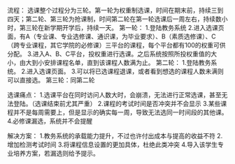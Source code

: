 流程：
选课整个过程分为三轮。第一轮为权重制选课，时间在期末前，持续三到四天；第二轮、第三轮为抢课制，时间第二轮在第一轮选课后一周左右，持续数小时，第三轮在新学期开学后，持续一天。
第一轮：
1.登陆教务系统
2.进入选课页面，有A（专业课、专业选修课、通识课，为毕业要求）、B（素质选修课）、C（跨专业课程，其它学院的必修课）三平台的课程，每个平台都有100的权重可供分配。
3.进入A、B、C平台，投权重进行选课。之后系统按照所投权重值的大小，由大到小安排课程名单，直到该课程人数满为止。
第二轮：
1.登陆教务系统。
2.进入选课页面。
3.可以将已选课程退课，或者看到想选的课程人数未满则可以直接选。
第三轮：同第二轮

选课痛点：
1.选课平台在同时访问人数大时，会崩溃，无法进行正常选课，甚至无法登陆。（选课结束前尤其严重）
2.课程的考试时间是否冲突并不会显示
3.某些课程并不是每周需要上，但是显示的确实每一周，导致无法选同一时间段的其他课。
4.必修课漏选，系统并不会提醒

解决方案：
1.教务系统的承载能力提升，不过也许付出成本与提高的收益不符
2.增加检测考试时间
3.将课程信息设置的更加具体，杜绝此类冲突
4.导入该学生专业培养方案，若漏选则给予提示。